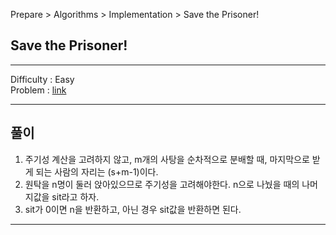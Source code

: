 Prepare > Algorithms > Implementation > Save the Prisoner!
## Save the Prisoner!

---

Difficulty : Easy  
Problem : <a href="https://www.hackerrank.com/challenges/save-the-prisoner/problem" target="_blank"> link </a>

---

## 풀이

1. 주기성 계산을 고려하지 않고, m개의 사탕을 순차적으로 분배할 때, 마지막으로 받게 되는 사람의 자리는 (s+m-1)이다.
2. 원탁을 n명이 둘러 앉아있으므로 주기성을 고려해야한다. n으로 나눴을 때의 나머지값을 sit라고 하자.
3. sit가 0이면 n을 반환하고, 아닌 경우 sit값을 반환하면 된다.

---
